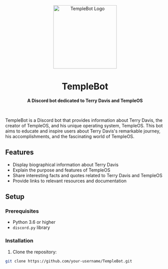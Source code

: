 <div align="center">
 <img src="https://user-images.githubusercontent.com/30384265/228330064-af2d0aa3-2768-4e08-8124-45547c1649f8.png" alt="TempleBot Logo" width="200" height="200">
 <h1>TempleBot</h1>
 <p>
   <b>A Discord bot dedicated to Terry Davis and TempleOS</b>
 </p>
 <br>
</div>

TempleBot is a Discord bot that provides information about Terry Davis, the creator of TempleOS, and his unique operating system, TempleOS. This bot aims to educate and inspire users about Terry Davis's remarkable journey, his accomplishments, and the fascinating world of TempleOS.

## Features

- Display biographical information about Terry Davis
- Explain the purpose and features of TempleOS
- Share interesting facts and quotes related to Terry Davis and TempleOS
- Provide links to relevant resources and documentation

## Setup

### Prerequisites

- Python 3.6 or higher
- `discord.py` library

### Installation

1. Clone the repository:

```bash
git clone https://github.com/your-username/TempleBot.git
```

